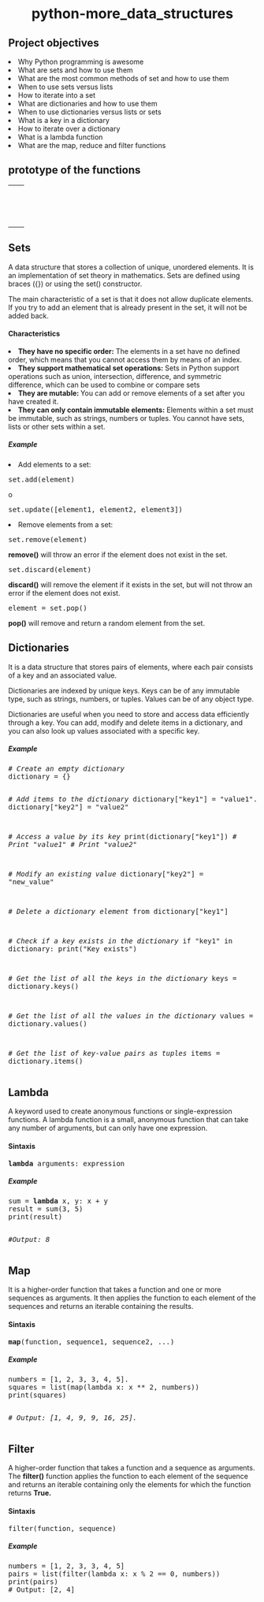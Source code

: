 <h1 align = "center"> python-more_data_structures</h1>
<h2>Project objectives</h2>
<li>Why Python programming is awesome</li>
<li>What are sets and how to use them</li>
<li>What are the most common methods of set and how to use them</li>
<li>When to use sets versus lists</li>
<li>How to iterate into a set</li>
<li>What are dictionaries and how to use them</li>
<li>When to use dictionaries versus lists or sets</li>
<li>What is a key in a dictionary</li>
<li>How to iterate over a dictionary</li>
<li>What is a lambda function</li>
<li>What are the map, reduce and filter functions</li>

<h2>prototype of the functions</h2>
<table>
<tr>
   <td></td>
   <td></td>
</tr>
   
   <tr>
   <td></td>
   <td></td>
</tr>
   
   <tr>
   <td></td>
   <td></td>
</tr>
   
   <tr>
   <td></td>
   <td></td>
</tr>
   
   <tr>
   <td></td>
   <td></td>
</tr>
   
   <tr>
   <td></td>
   <td></td>
</tr>
   
   <tr>
   <td></td>
   <td></td>
</tr>
   
   <tr>
   <td></td>
   <td></td>
</tr>
   
   <tr>
   <td></td>
   <td></td>
</tr>
   
   <tr>
   <td></td>
   <td></td>
</tr>
   
   <tr>
   <td></td>
   <td></td>
</tr>
   
   <tr>
   <td></td>
   <td></td>
</tr>
   
   <tr>
   <td></td>
   <td></td>
</tr>
   
   <tr>
   <td></td>
   <td></td>
</tr>
  </table>
  <h2>Sets</h2>
  <p>
  A data structure that stores a collection of unique, unordered elements. It is an implementation of set theory in mathematics. Sets are defined using braces ({}) or using the set() constructor.

The main characteristic of a set is that it does not allow duplicate elements. If you try to add an element that is already present in the set, it will not be added back.
</p>
<h4>Characteristics</h4>
<li><b>They have no specific order:</b> The elements in a set have no defined order, which means that you cannot access them by means of an index.</li>

<li><b>They support mathematical set operations:</b> Sets in Python support operations such as union, intersection, difference, and symmetric difference, which can be used to combine or compare sets</li>

<li><b>They are mutable: </b>You can add or remove elements of a set after you have created it.</li>

<li><b>They can only contain immutable elements:</b> Elements within a set must be immutable, such as strings, numbers or tuples. You cannot have sets, lists or other sets within a set.</li>

<h5>Example</h5>

<li>Add elements to a set:</li>
<pre>
set.add(element)
</pre>
o
<pre>
set.update([element1, element2, element3])
</pre>
<li>Remove elements from a set:</li>
<pre>
set.remove(element)
</pre>
<b>remove()</b> will throw an error if the element does not exist in the set.
<pre>
set.discard(element)
</pre>
<b>discard()</b> will remove the element if it exists in the set, but will not throw an error if the element does not exist.
<pre>
element = set.pop()
</pre>
<b>pop()</b> will remove and return a random element from the set.

<h2>Dictionaries</h2>

It is a data structure that stores pairs of elements, where each pair consists of a key and an associated value.

Dictionaries are indexed by unique keys. Keys can be of any immutable type, such as strings, numbers, or tuples. Values can be of any object type.

Dictionaries are useful when you need to store and access data efficiently through a key. You can add, modify and delete items in a dictionary, and you can also look up values associated with a specific key.

<h5>Example</h5>
<pre>
<i># Create an empty dictionary</i>
dictionary = {}

<i># Add items to the dictionary</i>
dictionary["key1"] = "value1".
dictionary["key2"] = "value2"

<i># Access a value by its key</i>
print(dictionary["key1"]) <i># Print "value1" # Print "value2"</i>

<i># Modify an existing value</i>
dictionary["key2"] = "new_value"

<i># Delete a dictionary element</i>
from dictionary["key1"]

<i># Check if a key exists in the dictionary</i>
if "key1" in dictionary:
    print("Key exists")

<i># Get the list of all the keys in the dictionary</i>
keys = dictionary.keys()

<i># Get the list of all the values in the dictionary</i>
values = dictionary.values()

<i># Get the list of key-value pairs as tuples</i>
items = dictionary.items()
</pre>

<h2>Lambda</h2>
A keyword used to create anonymous functions or single-expression functions. A lambda function is a small, anonymous function that can take any number of arguments, but can only have one expression.

<h4>Sintaxis</h4>
<pre>
<b>lambda</b> arguments: expression
</pre>

<h5>Example</h5>
<pre>
sum = <b>lambda</b> x, y: x + y
result = sum(3, 5)
print(result)  

<i>#Output: 8</i>
</pre>

<h2>Map</h2>

It is a higher-order function that takes a function and one or more sequences as arguments. It then applies the function to each element of the sequences and returns an iterable containing the results.

<h4>Sintaxis</h4>
<pre>
<b>map</b>(function, sequence1, sequence2, ...)
</pre>

<h5>Example</h5>
<pre>
numbers = [1, 2, 3, 3, 4, 5].
squares = list(map(lambda x: x ** 2, numbers))
print(squares)

<i># Output: [1, 4, 9, 9, 16, 25].</i>
</pre>

<h2>Filter</h2>
A higher-order function that takes a function and a sequence as arguments. The <b>filter()</b> function applies the function to each element of the sequence and returns an iterable containing only the elements for which the function returns <b>True.</b>

<h4>Sintaxis</h4>
<pre>
filter(function, sequence)
</pre>

<h5>Example</h5>
<pre>
numbers = [1, 2, 3, 3, 4, 5]
pairs = list(filter(lambda x: x % 2 == 0, numbers))
print(pairs) 
# Output: [2, 4]
</pre>

